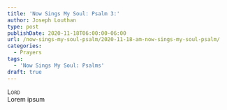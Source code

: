 ```yaml
---
title: 'Now Sings My Soul: Psalm 3:'
author: Joseph Louthan
type: post
publishDate: 2020-11-18T06:00:00-06:00
url: /now-sings-my-soul-psalm/2020-11-18-am-now-sings-my-soul-psalm/
categories:
  - Prayers
tags:
  - 'Now Sings My Soul: Psalms'
draft: true
---
```


</pre>
<div style="font-variant: small-caps;">Lord</div>
Lorem ipsum
</pre>
